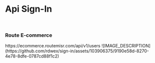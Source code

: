 <h1>Api Sign-In</h1>
<br>
<h3>Route E-commerce</h3>
https://ecommerce.routemisr.com/api/v1/users
![IMAGE_DESCRIPTION] (https://github.com/rdwex/sign-in/assets/103906375/9190e58d-8270-4e78-8dfe-0787cd88f1c2)
